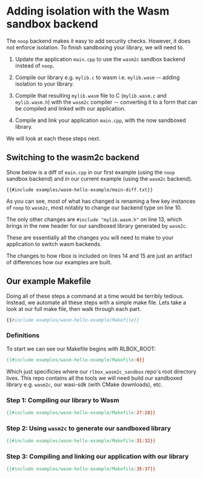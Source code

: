 # Adding isolation with the Wasm sandbox backend

The `noop` backend makes it easy to add security checks. However, it does not enforce
isolation. To finish sandboxing your library, we will need to.

1. Update the application `main.cpp` to use the `wasm2c` sandbox backend instead
   of `noop`.

2. Compile our library e.g. `mylib.c` to wasm i.e. `mylib.wasm` -- adding
   isolation to your library.

3. Compile that resulting `mylib.wasm` file to C (`mylib.wasm.c` and `mylib.wasm.h`)
   with the `wasm2c` compiler -- converting it to a form that can be compiled and
   linked with our application.

4. Compile and link your application `main.cpp`, with the now sandboxed library.

We will look at each these steps next.

## Switching to the wasm2c backend

Show below is a diff of ``main.cpp`` in our first example (using the `noop`
sandbox backend) and in our current example (using the `wasm2c` backend).

```
{{#include examples/wasm-hello-example/main-diff.txt}}
```

As you can see, most of what has changed is renaming a few key instances of
`noop` to `wasm2c`, most notably to change our backend type on line 10.

The only other changes are ```#include "mylib.wasm.h"``` on line 13, which
brings in the new header for our sandboxed library generated by `wasm2c`.

These are essentially all the changes you will need to make to your application
to switch wasm backends.

The changes to how rlbox is included on lines 14 and 15 are just an artifact of
differences how our examples are built.


## Our example Makefile

Doing all of these steps a command at a time would be terribly tedious. Instead,
we automate all these steps with a simple make file. Lets take a look at
our full make file, then walk through each part.

```Makefile
{{#include examples/wasm-hello-example/Makefile}}
```

### Definitions

To start we can see our Makefile begins with RLBOX_ROOT: 

```Makefile
{{#include examples/wasm-hello-example/Makefile:0}}
```

Which just specificies where our `rlbox_wasm2c_sandbox` repo's root directory
lives. This repo contains all the tools we will need build our sandboxed library
e.g. `wasm2c`, our wasi-sdk (with CMake downloads), etc.

### Step 1: Compiling our library to Wasm

```Makefile
{{#include examples/wasm-hello-example/Makefile:27:28}}
```




### Step 2: Using `wasm2c` to generate our sandboxed library

```Makefile
{{#include examples/wasm-hello-example/Makefile:31:32}}
```


### Step 3: Compiling and linking our application with our library

```Makefile
{{#include examples/wasm-hello-example/Makefile:35:37}}
```






















